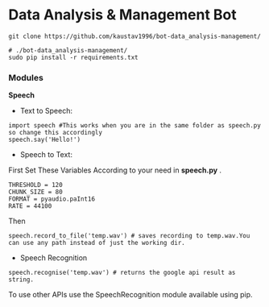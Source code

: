 # Data Analysis & Management Bot
```
git clone https://github.com/kaustav1996/bot-data_analysis-management/
```


```
# ./bot-data_analysis-management/
sudo pip install -r requirements.txt
```
### Modules
**Speech**
* Text to Speech:

```
import speech #This works when you are in the same folder as speech.py so change this accordingly
speech.say('Hello!')
```

* Speech to Text:

First Set These Variables According to your need in **speech.py** .

```
THRESHOLD = 120
CHUNK_SIZE = 80
FORMAT = pyaudio.paInt16
RATE = 44100
```

Then

```
speech.record_to_file('temp.wav') # saves recording to temp.wav.You can use any path instead of just the working dir.
```
 * Speech Recognition
```
speech.recognise('temp.wav') # returns the google api result as string.
```

To use other APIs use the SpeechRecognition module available using pip.
